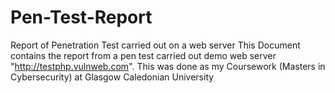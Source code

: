 # Pen-Test-Report
Report of Penetration Test carried out on a web server 
This Document contains the report from a pen test carried out demo web server "http://testphp.vulnweb.com". This was done as my Coursework (Masters in Cybersecurity) at Glasgow Caledonian University
